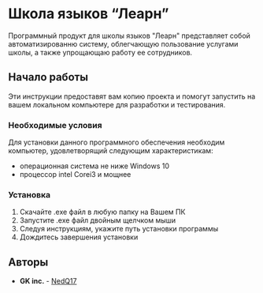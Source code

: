﻿# Школа языков “Леарн” 

Программный продукт для школы языков "Леарн" представляет собой автоматизированню систему, облегчающую пользование услугами школы, а также упрощающаю работу ее сотрудников.

## Начало работы

Эти инструкции предоставят вам копию проекта и помогут запустить на вашем локальном компьютере для разработки и тестирования.

### Необходимые условия

Для установки данного программного обеспечения необходим компьютер, удовлетворящий следующим характеристикам:

- операционная система не ниже Windows 10
- процессор intel Corei3 и мощнее

### Установка

1. Скачайте .exe файл в любую папку на Вашем ПК
2. Запустите .exe файл двойным щелчком мыши
3. Следуя инструкциям, укажите путь установки программы
4. Дождитесь завершения установки

## Авторы

* **GK inc.** - [NedQ17](https://github.com/NedQ17)

